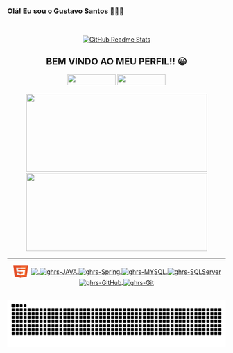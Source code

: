 ### Olá! Eu sou o Gustavo Santos  🙋🏾‍♂️

<br>
<div>
<p align="center">
 <a href="https://github.com/ghrs123">
    <img width="100px" src="https://avatars.githubusercontent.com/u/79223128?s=400&u=568d02489503699cdbb61d92c57e9c7343f2fd70&v=4" alt="GitHub Readme Stats" />
 </a>
   <h2 align="center"><b>BEM VINDO AO MEU PERFIL!! 😀</b></h2>
</p>
</div>

<div align="center">
 <a href="https://www.instagram.com/gustavoh.r.santos/" target="_blank"><img  height="25em" width="111px" src="https://img.shields.io/badge/-Instagram-%23E4405F?style=for-the-badge&logo=instagram&logoColor=white" target="_blank"></a>
 <a href="https://www.linkedin.com/in/gustavo-santos-79132167/" target="_blank"><img height="25em" width="111px" src="https://img.shields.io/badge/-LinkedIn-%230077B5?style=for-the-badge&logo=linkedin&logoColor=white" target="_blank"></a> 
</div>
 
 </br>
 <div align="center" >
  <a href="https://github.com/ghrs123">
     <img height="180em" width="417px" src="https://github-readme-stats.vercel.app/api?username=ghrs123&show_icons=true&theme=tokyonight&include_all_commits=true&count_private=true"/>
    <img height="180em" width="417px" src="https://github-readme-stats.vercel.app/api/top-langs/?username=ghrs123&layout=compact&langs_count=7&theme=tokyonight"/>
   </a>
</div>
<hr>

 <div align="center" style="display: inline_block ">
       <a href="https://github.com/ghrs123"><img align="center" alt="ghrs-HTML" height="30" width="40" src="https://raw.githubusercontent.com/devicons/devicon/master/icons/html5/html5-original.svg"></a>
       <a href="https://github.com/ghrs123"><img align="center" salt="ghrs-bootstrap" width="40" src="https://cdn.jsdelivr.net/gh/devicons/devicon/icons/bootstrap/bootstrap-original.svg"> </a>
       <a href="https://github.com/ghrs123"><img align="center" alt="ghrs-JAVA" height="30" width="40" src="https://cdn.jsdelivr.net/gh/devicons/devicon/icons/java/java-original.svg"> </a>
       <a href="https://github.com/ghrs123"><img align="center" alt="ghrs-Spring" height="30" width="40" src="https://cdn.jsdelivr.net/gh/devicons/devicon@latest/icons/spring/spring-original-wordmark.svg"> </a>
       <a href="https://github.com/ghrs123"><img align="center" alt="ghrs-MYSQL" height="30" width="40" src="https://cdn.jsdelivr.net/gh/devicons/devicon/icons/mysql/mysql-plain-wordmark.svg"> </a>
       <a href="https://github.com/ghrs123"><img align="center" alt="ghrs-SQLServer" height="30" width="40" src="https://cdn.jsdelivr.net/gh/devicons/devicon/icons/microsoftsqlserver/microsoftsqlserver-plain.svg"> </a>
      <a href="https://github.com/ghrs123"><img align="center" alt="ghrs-GitHub" height="30" width="40" src="https://cdn.jsdelivr.net/gh/devicons/devicon/icons/github/github-original.svg"> </a>
      <a href="https://github.com/ghrs123"><img align="center" alt="ghrs-Git" height="30" width="40" src="https://cdn.jsdelivr.net/gh/devicons/devicon/icons/git/git-plain.svg"> </a>
     <br>
</div>
 </br> 

![Snake animation](https://github.com/GuillaumeFalourd/GuillaumeFalourd/blob/output/github-contribution-grid-snake.svg)


